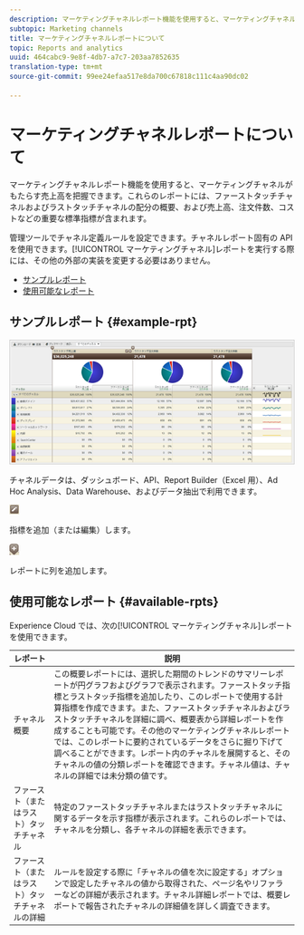 ```yaml
---
description: マーケティングチャネルレポート機能を使用すると、マーケティングチャネルがもたらす売上高を把握できます。これらのレポートには、ファーストタッチチャネルおよびラストタッチチャネルの配分の概要、および売上高、注文件数、コストなどの重要な標準指標が含まれます。
subtopic: Marketing channels
title: マーケティングチャネルレポートについて
topic: Reports and analytics
uuid: 464cabc9-9e8f-4db7-a7c7-203aa7852635
translation-type: tm+mt
source-git-commit: 99ee24efaa517e8da700c67818c111c4aa90dc02

---
```



# マーケティングチャネルレポートについて

マーケティングチャネルレポート機能を使用すると、マーケティングチャネルがもたらす売上高を把握できます。これらのレポートには、ファーストタッチチャネルおよびラストタッチチャネルの配分の概要、および売上高、注文件数、コストなどの重要な標準指標が含まれます。

管理ツールでチャネル定義ルールを設定できます。チャネルレポート固有の API を使用できます。[!UICONTROL マーケティングチャネル]レポートを実行する際には、その他の外部の実装を変更する必要はありません。

* [サンプルレポート](/help/components/c-marketing-channels/c-overview.md)
* [使用可能なレポート](/help/components/c-marketing-channels/c-overview.md)

## サンプルレポート {#example-rpt}

![](assets/overview.png)

チャネルデータは、ダッシュボード、API、Report Builder（Excel 用）、Ad Hoc Analysis、Data Warehouse、およびデータ抽出で利用できます。

![](assets/metric_edit_icon.png)

指標を追加（または編集）します。

![](assets/add_column_icon.png)

 レポートに列を追加します。

## 使用可能なレポート {#available-rpts}

Experience Cloud では、次の[!UICONTROL マーケティングチャネル]レポートを使用できます。

| レポート | 説明 |
|--- |--- |
| チャネル概要 |  この概要レポートには、選択した期間のトレンドのサマリーレポートが円グラフおよびグラフで表示されます。ファーストタッチ指標とラストタッチ指標を追加したり、このレポートで使用する計算指標を作成できます。また、ファーストタッチチャネルおよびラストタッチチャネルを詳細に調べ、概要表から詳細レポートを作成することも可能です。その他のマーケティングチャネルレポートでは、このレポートに要約されているデータをさらに掘り下げて調べることができます。レポート内のチャネルを展開すると、そのチャネルの値の分類レポートを確認できます。チャネル値は、チャネルの詳細では未分類の値です。 |
| ファースト（またはラスト）タッチチャネル | 特定のファーストタッチチャネルまたはラストタッチチャネルに関するデータを示す指標が表示されます。これらのレポートでは、チャネルを分類し、各チャネルの詳細を表示できます。 |
| ファースト（またはラスト）タッチチャネルの詳細 | ルールを設定する際に「チャネルの値を次に設定する」オプションで設定したチャネルの値から取得された、ページ名やリファラーなどの詳細が表示されます。チャネル詳細レポートでは、概要レポートで報告されたチャネルの詳細値を詳しく調査できます。 |
